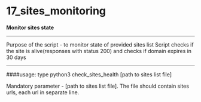 # 17_sites_monitoring

__Monitor sites state__

---

Purpose of the script - to monitor state of provided sites list
Script checks if the site is alive(responses with status 200)
and checks if domain expires in 30 days

---
####usage:
type
python3 check_sites_health [path to sites list file]

Mandatory parameter - [path to sites list file]. The file should contain
sites urls, each url in separate line.